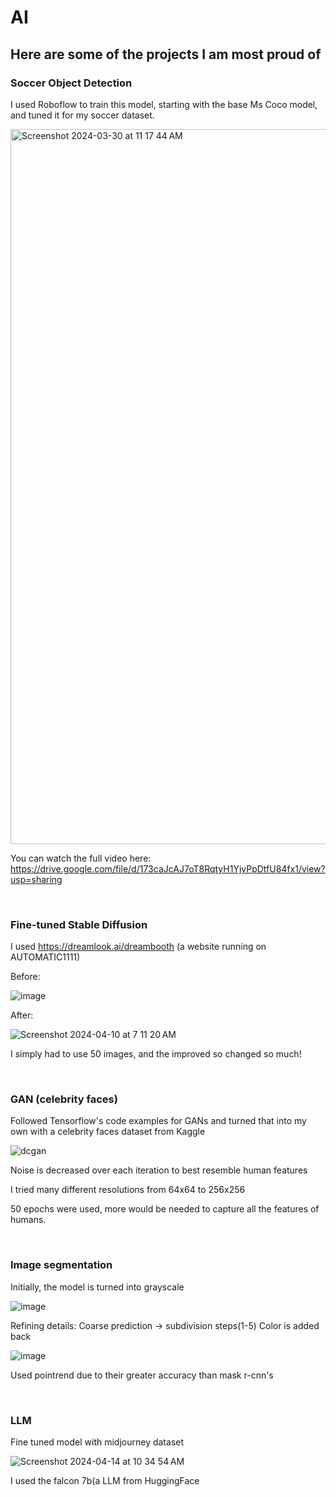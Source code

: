 # AI

## Here are some of the projects I am most proud of 


### Soccer Object Detection

I used Roboflow to train this model, starting with the base Ms Coco model, and tuned it for my soccer dataset.

<img width="1144" alt="Screenshot 2024-03-30 at 11 17 44 AM" src="https://github.com/AngelicSage/AI/assets/142240060/387993c1-31c5-44c0-be22-2ccc515bec17">

You can watch the full video here:
https://drive.google.com/file/d/173caJcAJ7oT8RqtyH1YjvPpDtfU84fx1/view?usp=sharing

<br />

### Fine-tuned Stable Diffusion

I used https://dreamlook.ai/dreambooth (a website running on AUTOMATIC1111) 

Before:

![image](https://github.com/AngelicSage/AI/assets/142240060/8a7ae8e4-e4b5-4f9b-bcc1-58faaf367741)

After:

![Screenshot 2024-04-10 at 7 11 20 AM](https://github.com/AngelicSage/AI/assets/142240060/008d0d56-c44f-4db2-bbe7-973188319e84)

I simply had to use 50 images, and the improved so changed so much!

<br />

### GAN (celebrity faces)

Followed Tensorflow's code examples for GANs and turned that into my own with a celebrity faces dataset from Kaggle

![dcgan](https://github.com/AngelicSage/AI/assets/142240060/e22f3787-891f-4fe1-ab2a-758f149b31ea)

Noise is decreased over each iteration to best resemble human features

I tried many different resolutions from 64x64 to 256x256

50 epochs were used, more would be needed to capture all the features of humans.

<br />

### Image segmentation

Initially, the model is turned into grayscale

![image](https://github.com/AngelicSage/AI/assets/142240060/437b283a-3356-4b4a-bc40-bfde212a3d59)

Refining details: Coarse prediction -> subdivision steps(1-5)
Color is added back

![image](https://github.com/AngelicSage/AI/assets/142240060/9039480a-1aae-4a41-a7aa-aba03a0acdba)

Used pointrend due to their greater accuracy than mask r-cnn's

<br />
 
### LLM

Fine tuned model with midjourney dataset

![Screenshot 2024-04-14 at 10 34 54 AM](https://github.com/AngelicSage/AI/assets/142240060/c7250db0-95a6-4acd-affa-d66df0064f4e)

I used the falcon 7b(a LLM from HuggingFace 




